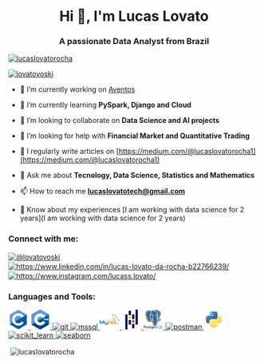<h1 align="center">Hi 👋, I'm Lucas Lovato</h1>
<h3 align="center">A passionate Data Analyst from Brazil</h3>

<!--
How to make the bio gif ?
💜 Thanks to [matyo91](https://github.com/matyo91)

I made my with https://codesandbox.io/s/github-profile-2ijk7
Then i recorded my screen to gif on Mac with Quicktime  and save result to [assets/github.mov](assets/github.mov)
This [GIF converter](https://ezgif.com/video-to-gif) help me to create a dedicated command that convert MOV to GIF.
Then i save result to [assets/github.gif](assets/github.gif)
-->

<p align="left"> <a href="https://github.com/ryo-ma/github-profile-trophy"><img src="https://github-profile-trophy.vercel.app/?username=lucaslovatorocha" alt="lucaslovatorocha" /></a> </p>

<p align="left"> <a href="https://twitter.com/lovatovoski" target="blank"><img src="https://img.shields.io/twitter/follow/lovatovoski?logo=twitter&style=for-the-badge" alt="lovatovoski" /></a> </p>

- 🔭 I’m currently working on [Aventos](https://www.aventos.com.br/#Quem-somos)

- 🌱 I’m currently learning **PySpark, Django and Cloud**

- 👯 I’m looking to collaborate on **Data Science and AI projects**

- 🤝 I’m looking for help with **Financial Market and Quantitative Trading**

- 📝 I regularly write articles on [https://medium.com/@lucaslovatorocha1](https://medium.com/@lucaslovatorocha1)

- 💬 Ask me about **Tecnology, Data Science, Statistics and Mathematics**

- 📫 How to reach me **lucaslovatotech@gmail.com**

- 📄 Know about my experiences [I am working with data science for 2 years](I am working with data science for 2 years)

<h3 align="left">Connect with me:</h3>
<p align="left">
<a href="https://twitter.com/@lovatovoski" target="blank"><img align="center" src="https://raw.githubusercontent.com/rahuldkjain/github-profile-readme-generator/master/src/images/icons/Social/twitter.svg" alt="@lovatovoski" height="30" width="40" /></a>
<a href="https://linkedin.com/in/https://www.linkedin.com/in/lucas-lovato-da-rocha-b22766239/" target="blank"><img align="center" src="https://raw.githubusercontent.com/rahuldkjain/github-profile-readme-generator/master/src/images/icons/Social/linked-in-alt.svg" alt="https://www.linkedin.com/in/lucas-lovato-da-rocha-b22766239/" height="30" width="40" /></a>
<a href="https://instagram.com/https://www.instagram.com/lucass.lovato/" target="blank"><img align="center" src="https://raw.githubusercontent.com/rahuldkjain/github-profile-readme-generator/master/src/images/icons/Social/instagram.svg" alt="https://www.instagram.com/lucass.lovato/" height="30" width="40" /></a>
</p>

<h3 align="left">Languages and Tools:</h3>
<p align="left"> <a href="https://www.cprogramming.com/" target="_blank" rel="noreferrer"> <img src="https://raw.githubusercontent.com/devicons/devicon/master/icons/c/c-original.svg" alt="c" width="40" height="40"/> </a> <a href="https://www.w3schools.com/cpp/" target="_blank" rel="noreferrer"> <img src="https://raw.githubusercontent.com/devicons/devicon/master/icons/cplusplus/cplusplus-original.svg" alt="cplusplus" width="40" height="40"/> </a> <a href="https://git-scm.com/" target="_blank" rel="noreferrer"> <img src="https://www.vectorlogo.zone/logos/git-scm/git-scm-icon.svg" alt="git" width="40" height="40"/> </a> <a href="https://www.microsoft.com/en-us/sql-server" target="_blank" rel="noreferrer"> <img src="https://www.svgrepo.com/show/303229/microsoft-sql-server-logo.svg" alt="mssql" width="40" height="40"/> </a> <a href="https://www.mysql.com/" target="_blank" rel="noreferrer"> <img src="https://raw.githubusercontent.com/devicons/devicon/master/icons/mysql/mysql-original-wordmark.svg" alt="mysql" width="40" height="40"/> </a> <a href="https://pandas.pydata.org/" target="_blank" rel="noreferrer"> <img src="https://raw.githubusercontent.com/devicons/devicon/2ae2a900d2f041da66e950e4d48052658d850630/icons/pandas/pandas-original.svg" alt="pandas" width="40" height="40"/> </a> <a href="https://www.postgresql.org" target="_blank" rel="noreferrer"> <img src="https://raw.githubusercontent.com/devicons/devicon/master/icons/postgresql/postgresql-original-wordmark.svg" alt="postgresql" width="40" height="40"/> </a> <a href="https://postman.com" target="_blank" rel="noreferrer"> <img src="https://www.vectorlogo.zone/logos/getpostman/getpostman-icon.svg" alt="postman" width="40" height="40"/> </a> <a href="https://www.python.org" target="_blank" rel="noreferrer"> <img src="https://raw.githubusercontent.com/devicons/devicon/master/icons/python/python-original.svg" alt="python" width="40" height="40"/> </a> <a href="https://scikit-learn.org/" target="_blank" rel="noreferrer"> <img src="https://upload.wikimedia.org/wikipedia/commons/0/05/Scikit_learn_logo_small.svg" alt="scikit_learn" width="40" height="40"/> </a> <a href="https://seaborn.pydata.org/" target="_blank" rel="noreferrer"> <img src="https://seaborn.pydata.org/_images/logo-mark-lightbg.svg" alt="seaborn" width="40" height="40"/> </a> </p>

<p>&nbsp;<img align="center" src="https://github-readme-stats.vercel.app/api?username=lucaslovatorocha&show_icons=true&locale=en" alt="lucaslovatorocha" /></p>
